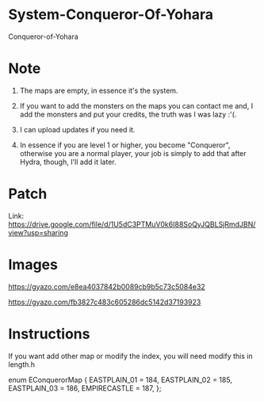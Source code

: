 # System-Conqueror-Of-Yohara
 Conqueror-of-Yohara


# Note

1. The maps are empty, in essence it's the system.

2. If you want to add the monsters on the maps you can contact me and, I add the monsters and put your credits, the truth was I was lazy :'(.

3. I can upload updates if you need it.

4. In essence if you are level 1 or higher, you become "Conqueror", otherwise you are a normal player, your job is simply to add that after Hydra, though, I'll add it later.


# Patch

Link: https://drive.google.com/file/d/1U5dC3PTMuV0k6I88SoQyJQBLSjRmdJBN/view?usp=sharing

# Images

https://gyazo.com/e8ea4037842b0089cb9b5c73c5084e32

https://gyazo.com/fb3827c483c605286dc5142d37193923

# Instructions

If you want add other map or modify the index, you will need modify this in length.h

enum EConquerorMap
{
	EASTPLAIN_01 = 184,
	EASTPLAIN_02 = 185,
	EASTPLAIN_03 = 186,
	EMPIRECASTLE = 187,
};
